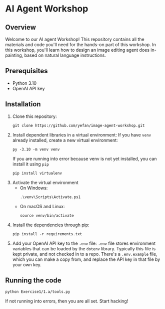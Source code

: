 # AI Agent Workshop

## Overview
Welcome to our AI agent Workshop! This repository contains all the materials and code you'll need for the hands-on part of this workshop. In this workshop, you'll learn how to design an image editing agent does in-painting, based on natural language instructions.

## Prerequisites
- Python 3.10
- OpenAI API key

## Installation
1. Clone this repository:
   ```
   git clone https://github.com/yefan/image-agent-workshop.git
   ```
2. Install dependent libraries in a virtual environment:
   If you have `venv` already installed, create a new virtual environment:
   ```
   py -3.10 -m venv venv
   ```
   If you are running into error because venv is not yet installed, you can install it using `pip`
   ```
   pip install virtualenv
   ```
3. Activate the virtual environment
   - On Windows:
      ```
      .\venv\Scripts\Activate.ps1
      ```
   - On macOS and Linux:
      ```
      source venv/bin/activate
      ```
4. Install the dependencies through pip:
   ```
   pip install -r requirements.txt
   ```
3. Add your OpenAI API key to the `.env` file:
    `.env` file stores environment variables that can be loaded by the `dotenv` library. Typically this file is kept private, and not checked in to a repo. There's a `.env.example` file, which you can make a copy from, and replace the API key in that file by your own key.

## Running the code
```
python Exercise1/1.a/tools.py
```
If not running into errors, then you are all set. Start hacking!

